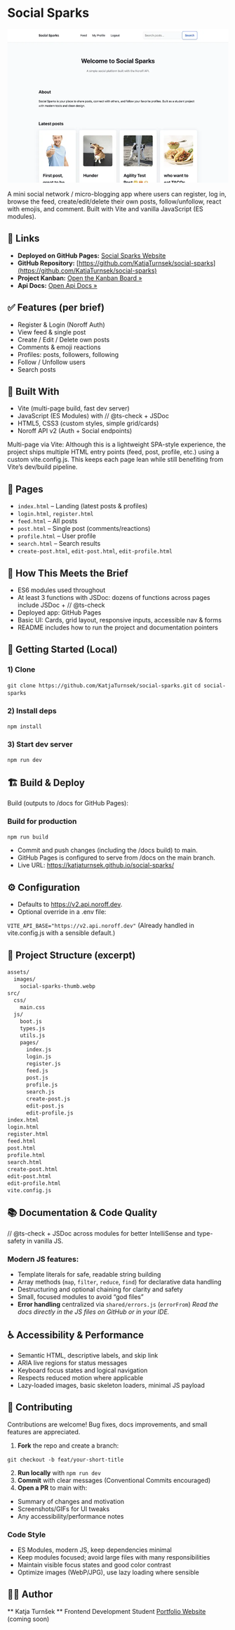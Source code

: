 # Social Sparks

![Social Sparks Screenshot](assets/images/social-sparks-thumb.webp)

A mini social network / micro-blogging app where users can register, log in, browse the feed, create/edit/delete their own posts, follow/unfollow, react with emojis, and comment. Built with Vite and vanilla JavaScript (ES modules).

## 🔗 Links 

- **Deployed on GitHub Pages:** [Social Sparks Website](https://katjaturnsek.github.io/social-sparks/)
- **GitHub Repository:** [https://github.com/KatjaTurnsek/social-sparks](https://github.com/KatjaTurnsek/social-sparks)
- **Project Kanban:** [Open the Kanban Board »](https://github.com/users/KatjaTurnsek/projects/2/views/1)
- **Api Docs:** [Open Api Docs »](https://docs.noroff.dev/docs/v2)

## ✅ Features (per brief)

- Register & Login (Noroff Auth)
- View feed & single post
- Create / Edit / Delete own posts
- Comments & emoji reactions
- Profiles: posts, followers, following
- Follow / Unfollow users
- Search posts

## 🔧 Built With

- Vite (multi-page build, fast dev server)
- JavaScript (ES Modules) with // @ts-check + JSDoc
- HTML5, CSS3 (custom styles, simple grid/cards)
- Noroff API v2 (Auth + Social endpoints)

Multi-page via Vite: Although this is a lightweight SPA-style experience, the project ships multiple HTML entry points (feed, post, profile, etc.) using a custom vite.config.js. This keeps each page lean while still benefiting from Vite’s dev/build pipeline.

## 📄 Pages

- `index.html` – Landing (latest posts & profiles)
- `login.html`, `register.html`
- `feed.html` – All posts
- `post.html` – Single post (comments/reactions)
- `profile.html` – User profile
- `search.html` – Search results
- `create-post.html`, `edit-post.html`, `edit-profile.html`

## 🧩 How This Meets the Brief

- ES6 modules used throughout
- At least 3 functions with JSDoc: dozens of functions across pages include JSDoc + // @ts-check
- Deployed app: GitHub Pages
- Basic UI: Cards, grid layout, responsive inputs, accessible nav & forms
- README includes how to run the project and documentation pointers

## 🔧 Getting Started (Local)

### 1) Clone
`git clone https://github.com/KatjaTurnsek/social-sparks.git`
`cd social-sparks`

### 2) Install deps
`npm install`

### 3) Start dev server
`npm run dev`

## 🏗️ Build & Deploy
Build (outputs to /docs for GitHub Pages):

### Build for production
`npm run build`

- Commit and push changes (including the /docs build) to main.
- GitHub Pages is configured to serve from /docs on the main branch.
- Live URL: https://katjaturnsek.github.io/social-sparks/

## ⚙️ Configuration

- Defaults to https://v2.api.noroff.dev.
- Optional override in a .env file:

`VITE_API_BASE="https://v2.api.noroff.dev"`
(Already handled in vite.config.js with a sensible default.)

## 📁 Project Structure (excerpt)

```text
assets/
  images/
    social-sparks-thumb.webp
src/
  css/
    main.css
  js/
    boot.js
    types.js
    utils.js
    pages/
      index.js
      login.js
      register.js
      feed.js
      post.js
      profile.js
      search.js
      create-post.js
      edit-post.js
      edit-profile.js
index.html
login.html
register.html
feed.html
post.html
profile.html
search.html
create-post.html
edit-post.html
edit-profile.html
vite.config.js
```

## 📚 Documentation & Code Quality

// @ts-check + JSDoc across modules for better IntelliSense and type-safety in vanilla JS.

### Modern JS features:

- Template literals for safe, readable string building
- Array methods (`map`, `filter`, `reduce`, `find`) for declarative data handling
- Destructuring and optional chaining for clarity and safety
- Small, focused modules to avoid “god files”
- **Error handling** centralized via `shared/errors.js` (`errorFrom`)
_Read the docs directly in the JS files on GitHub or in your IDE._

## ♿ Accessibility & Performance

- Semantic HTML, descriptive labels, and skip link
- ARIA live regions for status messages
- Keyboard focus states and logical navigation
- Respects reduced motion where applicable
- Lazy-loaded images, basic skeleton loaders, minimal JS payload

## 🤝 Contributing

Contributions are welcome! Bug fixes, docs improvements, and small features are appreciated.

1. **Fork** the repo and create a branch:

`git checkout -b feat/your-short-title`

2. **Run locally** with `npm run dev`
3. **Commit** with clear messages (Conventional Commits encouraged)
4. **Open a PR** to main with:
- Summary of changes and motivation
- Screenshots/GIFs for UI tweaks
- Any accessibility/performance notes

### Code Style

- ES Modules, modern JS, keep dependencies minimal
- Keep modules focused; avoid large files with many responsibilities
- Maintain visible focus states and good color contrast
- Optimize images (WebP/JPG), use lazy loading where sensible

## 🙋‍♀️ Author

** Katja Turnšek **
Frontend Development Student
[Portfolio Website](https://katjaturnsek.github.io/portfolio/) (coming soon)



